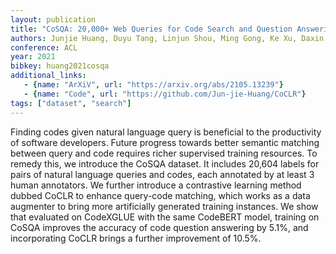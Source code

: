 ```yaml
---
layout: publication
title: "CoSQA: 20,000+ Web Queries for Code Search and Question Answering"
authors: Junjie Huang, Duyu Tang, Linjun Shou, Ming Gong, Ke Xu, Daxin Jiang, Ming Zhou, Nan Duan
conference: ACL
year: 2021
bibkey: huang2021cosqa
additional_links:
   - {name: "ArXiV", url: "https://arxiv.org/abs/2105.13239"}
   - {name: "Code", url: "https://github.com/Jun-jie-Huang/CoCLR"}
tags: ["dataset", "search"]
---
```

Finding codes given natural language query is beneficial to the productivity of software developers.
Future progress towards better semantic matching between query and code requires richer supervised training resources.
To remedy this, we introduce the CoSQA dataset. It includes 20,604 labels for pairs of natural language queries and codes,
each annotated by at least 3 human annotators. We further introduce a contrastive learning method dubbed CoCLR to enhance query-code matching, which works as a data augmenter to bring more artificially generated training instances. We show that evaluated on CodeXGLUE with the same CodeBERT model, training on CoSQA improves the accuracy of code question answering by 5.1%, and incorporating CoCLR brings a further improvement of 10.5%. 
